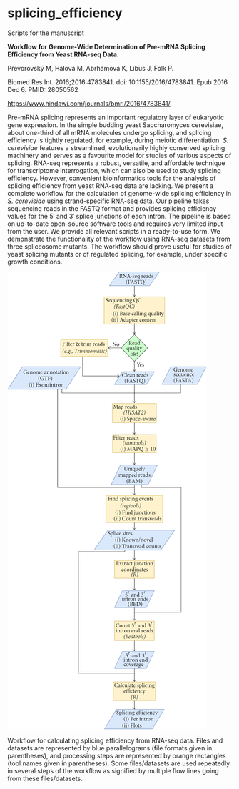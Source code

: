 # splicing_efficiency
Scripts for the manuscript 

**Workflow for Genome-Wide Determination of Pre-mRNA Splicing Efficiency from Yeast RNA-seq Data.**

Převorovský M, Hálová M, Abrhámová K, Libus J, Folk P.

Biomed Res Int. 2016;2016:4783841. doi: 10.1155/2016/4783841. Epub 2016 Dec 6. PMID: 28050562 

https://www.hindawi.com/journals/bmri/2016/4783841/

Pre-mRNA splicing represents an important regulatory layer of eukaryotic gene expression. In the simple budding yeast Saccharomyces cerevisiae, about one-third of all mRNA molecules undergo splicing, and splicing efficiency is tightly regulated, for example, during meiotic differentiation. *S. cerevisiae* features a streamlined, evolutionarily highly conserved splicing machinery and serves as a favourite model for studies of various aspects of splicing. RNA-seq represents a robust, versatile, and affordable technique for transcriptome interrogation, which can also be used to study splicing efficiency. However, convenient bioinformatics tools for the analysis of splicing efficiency from yeast RNA-seq data are lacking. We present a complete workflow for the calculation of genome-wide splicing efficiency in *S. cerevisiae* using strand-specific RNA-seq data. Our pipeline takes sequencing reads in the FASTQ format and provides splicing efficiency values for the 5′ and 3′ splice junctions of each intron. The pipeline is based on up-to-date open-source software tools and requires very limited input from the user. We provide all relevant scripts in a ready-to-use form. We demonstrate the functionality of the workflow using RNA-seq datasets from three spliceosome mutants. The workflow should prove useful for studies of yeast splicing mutants or of regulated splicing, for example, under specific growth conditions.


![Pipeline Scheme](pipeline_scheme.png)

Workflow for calculating splicing efficiency from RNA-seq data. Files and datasets are represented by blue parallelograms (file formats given in parentheses), and processing steps are represented by orange rectangles (tool names given in parentheses). Some files/datasets are used repeatedly in several steps of the workflow as signified by multiple flow lines going from these files/datasets.
